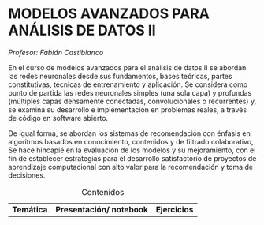 # **MODELOS AVANZADOS PARA ANÁLISIS DE DATOS II**	

*Profesor: Fabián Castiblanco*


En el curso de modelos avanzados para el análisis de datos II se abordan las redes neuronales desde sus fundamentos, bases teóricas, partes constitutivas, técnicas de entrenamiento y aplicación. Se considera como punto de partida las redes neuronales simples (una sola capa) y profundas (múltiples capas densamente conectadas, convolucionales o recurrentes) y, se examina su desarrollo e implementación en problemas reales, a través de código en software abierto.  

De igual forma, se abordan los sistemas de recomendación con énfasis en algoritmos basados en conocimiento, contenidos y de filtrado colaborativo, Se hace hincapié en la evaluación de los modelos y su mejoramiento, con el fin de establecer estrategias para el desarrollo satisfactorio de proyectos de aprendizaje computacional con alto valor para la recomendación y toma de decisiones.


<table>
<caption>Contenidos</caption>
  <tr>
    <td> <strong>Temática</strong> </td>
    <td> <strong>Presentación/ notebook </strong></td>
    <td> <strong>Ejercicios</strong></td>
  </tr>
<!--  <tr>
    <td> 1. Introducción y fundamentos </td>
    <td rowspan="2"><a href="https://github.com/Fabiancaru/Advanced_Methods_Data_Analysis_II/blob/main/Advanced_Methods_in_Data_Analysis_II.pdf">AI_ML_DL_Presentation </td></td>
    <td rowspan="2"></td>
  </tr>
  <tr>
    <td> 2. Inteligencia artificial, machine learning y deep learning 
  </tr>
 <tr>
    <td> 3. Matemáticas para redes neuronales  
    <td> <li> Introducción <a href="https://nbviewer.jupyter.org/github/Fabiancaru/Advanced_Methods_Data_Analysis_II/blob/main/A_First_NN_.ipynb">First_Example_NN</a>
         <li> <a href="https://nbviewer.jupyter.org/github/Fabiancaru/Advanced_Methods_Data_Analysis_II/blob/main/Data_representation.ipynb"> Data_representation</a>
         <li> <a href="https://github.com/Fabiancaru/Advanced_Methods_Data_Analysis_II/blob/main/The_engine_of_neural_networks.md"</a>Gradient-based_optimization_Intuitive_idea
         <li> <a href="https://github.com/Fabiancaru/Advanced_Methods_Data_Analysis_II/blob/main/Backpropagation.md"</a>Backpropagation   
    <td> <li> <a href="https://github.com/Fabiancaru/Advanced_Methods_Data_Analysis_II/blob/main/Exercises/Exercise_1.md"> Exercise_1</a>
         <li> <a href="https://github.com/Fabiancaru/Advanced_Methods_Data_Analysis_II/blob/main/Exercises/Suggested_project/Suggested_project_1.md"> Suggested_project</a></td>
  </tr>
<tr>
  <td> 3. Arquitectura y construcción de distintas redes

  <td> <li> <a href="https://github.com/Fabiancaru/Advanced_Methods_Data_Analysis_II/blob/main/Architecture.md">Architecture</a>
       <li> <a href="https://github.com/Fabiancaru/Advanced_Methods_Data_Analysis_II/blob/main/Architecture2.md">Architecture_2</a>
       <li> <a href="https://nbviewer.jupyter.org/github/Fabiancaru/Advanced_Methods_Data_Analysis_II/blob/main/Fashion_opt_Search.ipynb">Hyperparameter_Optimization</a>
       <li> <a href="https://github.com/Fabiancaru/Advanced_Methods_Data_Analysis_II/blob/main/Convnets.md">Convnets</a>
       <li> <a href="https://nbviewer.org/github/Fabiancaru/Advanced_Methods_Data_Analysis_II/blob/main/Convnets.ipynb">Code Convnets</a>
       <li> <a href="https://github.com/Fabiancaru/Advanced_Methods_Data_Analysis_II/blob/main/RNN.md">RNN </a>
       <li> <a href="https://nbviewer.org/github/Fabiancaru/Advanced_Methods_Data_Analysis_II/blob/main/LSTM.ipynb">Code RNN_LSTM</a>
   
  <td> <li> <a href="https://github.com/Fabiancaru/Advanced_Methods_Data_Analysis_II/blob/main/Exercises/Exercise_2.md"> Exercise_2</a>
       <li> <a href="https://github.com/Fabiancaru/Advanced_Methods_Data_Analysis_II/blob/main/Exercises/Exercise_3.md"> Exercise_3 </a>
    
    
</tr> -->
</table>

